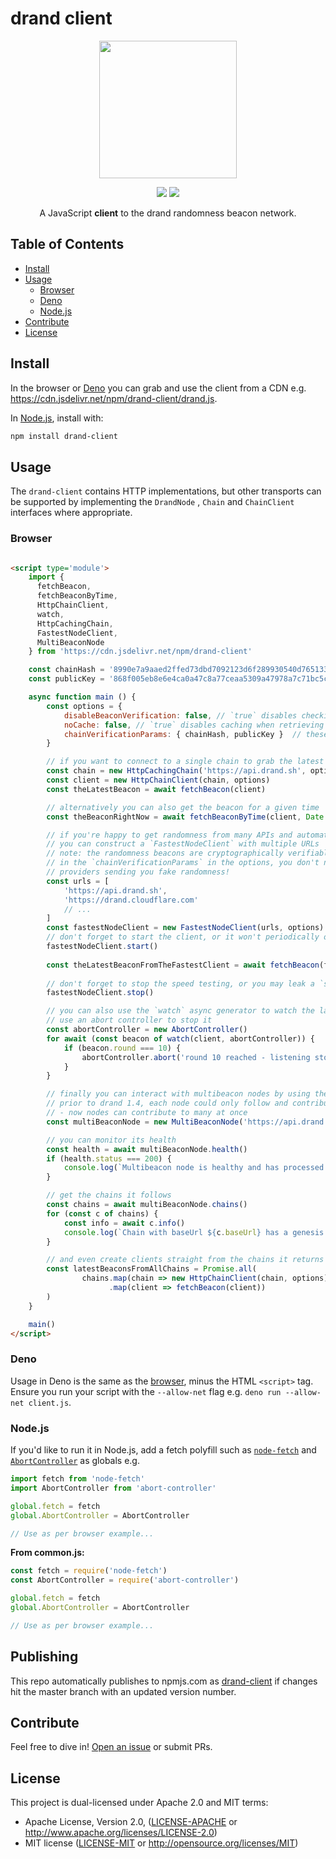# drand client

<p align="center"><img src="logo.png" width="220" /></p>

<p align="center">
  <a href="https://david-dm.org/drand/drand-client" title="dependencies Status"><img src="https://david-dm.org/drand/drand-client/status.svg" /></a>
  <a href="https://standardjs.com" title="JavaScript Style Guide"><img src="https://img.shields.io/badge/code_style-standard-brightgreen.svg" /></a>
</p>

<p align="center">A JavaScript <strong>client</strong> to the drand randomness beacon network.</p>

<!-- START doctoc generated TOC please keep comment here to allow auto update -->
<!-- DON'T EDIT THIS SECTION, INSTEAD RE-RUN doctoc TO UPDATE -->

## Table of Contents

- [Install](#install)
- [Usage](#usage)
    - [Browser](#browser)
    - [Deno](#deno)
    - [Node.js](#nodejs)
- [Contribute](#contribute)
- [License](#license)

<!-- END doctoc generated TOC please keep comment here to allow auto update -->

## Install

In the browser or [Deno](https://deno.land) you can grab and use the client from a CDN
e.g. https://cdn.jsdelivr.net/npm/drand-client/drand.js.

In [Node.js](https://nodejs.org), install with:

```sh
npm install drand-client
```

## Usage

The `drand-client` contains HTTP implementations, but other transports can be supported by implementing the `DrandNode`
, `Chain` and `ChainClient` interfaces where appropriate.

### Browser

```html

<script type='module'>
    import { 
      fetchBeacon, 
      fetchBeaconByTime, 
      HttpChainClient, 
      watch, 
      HttpCachingChain, 
      FastestNodeClient, 
      MultiBeaconNode 
    } from 'https://cdn.jsdelivr.net/npm/drand-client'

    const chainHash = '8990e7a9aaed2ffed73dbd7092123d6f289930540d7651336225dc172e51b2ce' // (hex encoded)
    const publicKey = '868f005eb8e6e4ca0a47c8a77ceaa5309a47978a7c71bc5cce96366b5d7a569937c529eeda66c7293784a9402801af31' // (hex encoded)

    async function main () {
        const options = {
            disableBeaconVerification: false, // `true` disables checking of signatures on beacons - faster but insecure!!!
            noCache: false, // `true` disables caching when retrieving beacons for some providers
            chainVerificationParams: { chainHash, publicKey }  // these are optional, but recommended! They are compared for parity against the `/info` output of a given node
        }

        // if you want to connect to a single chain to grab the latest beacon you can simply do the following
        const chain = new HttpCachingChain('https://api.drand.sh', options)
        const client = new HttpChainClient(chain, options)
        const theLatestBeacon = await fetchBeacon(client)

        // alternatively you can also get the beacon for a given time
        const theBeaconRightNow = await fetchBeaconByTime(client, Date.now())

        // if you're happy to get randomness from many APIs and automatically use the fastest
        // you can construct a `FastestNodeClient` with multiple URLs
        // note: the randomness beacons are cryptographically verifiable, so as long as you fill
        // in the `chainVerificationParams` in the options, you don't need to worry about malicious 
        // providers sending you fake randomness!
        const urls = [
            'https://api.drand.sh',
            'https://drand.cloudflare.com'
            // ...
        ]
        const fastestNodeClient = new FastestNodeClient(urls, options)
        // don't forget to start the client, or it won't periodically optimise for the fastest node!
        fastestNodeClient.start()
      
        const theLatestBeaconFromTheFastestClient = await fetchBeacon(fastestNodeClient)
      
        // don't forget to stop the speed testing, or you may leak a `setInterval` call!
        fastestNodeClient.stop()

        // you can also use the `watch` async generator to watch the latest randomness automatically!
        // use an abort controller to stop it
        const abortController = new AbortController()
        for await (const beacon of watch(client, abortController)) {
            if (beacon.round === 10) {
                abortController.abort('round 10 reached - listening stopped')
            }
        }

        // finally you can interact with multibeacon nodes by using the `MultiBeaconNode` class
        // prior to drand 1.4, each node could only follow and contribute to a single beacon chain 
        // - now nodes can contribute to many at once
        const multiBeaconNode = new MultiBeaconNode('https://api.drand.sh', options)

        // you can monitor its health
        const health = await multiBeaconNode.health()
        if (health.status === 200) {
            console.log(`Multibeacon node is healthy and has processed ${health.current} of ${health.expected} rounds`)
        }

        // get the chains it follows
        const chains = await multiBeaconNode.chains()
        for (const c of chains) {
            const info = await c.info()
            console.log(`Chain with baseUrl ${c.baseUrl} has a genesis time of ${info.genesis_time}`)
        }

        // and even create clients straight from the chains it returns
        const latestBeaconsFromAllChains = Promise.all(
                chains.map(chain => new HttpChainClient(chain, options))
                      .map(client => fetchBeacon(client))
        )
    }

    main()
</script>
```

### Deno

Usage in Deno is the same as the [browser](#browser), minus the HTML `<script>` tag. Ensure you run your script with
the `--allow-net` flag e.g. `deno run --allow-net client.js`.

### Node.js

If you'd like to run it in Node.js, add a fetch polyfill such as [`node-fetch`](http://npm.im/node-fetch)
and [`AbortController`](http://npm.im/abort-controller) as globals e.g.

```js
import fetch from 'node-fetch'
import AbortController from 'abort-controller'

global.fetch = fetch
global.AbortController = AbortController

// Use as per browser example...
```

**From common.js:**

```js
const fetch = require('node-fetch')
const AbortController = require('abort-controller')

global.fetch = fetch
global.AbortController = AbortController

// Use as per browser example...
```
## Publishing

This repo automatically publishes to npmjs.com as [drand-client](https://www.npmjs.com/package/drand-client) if changes
hit the master branch with an updated version number.

## Contribute

Feel free to dive in! [Open an issue](https://github.com/drand/drand-client/issues/new) or submit PRs.

## License

This project is dual-licensed under Apache 2.0 and MIT terms:

- Apache License, Version 2.0, ([LICENSE-APACHE](https://github.com/drand/drand-client/blob/master/LICENSE-APACHE)
  or http://www.apache.org/licenses/LICENSE-2.0)
- MIT license ([LICENSE-MIT](https://github.com/drand/drand-client/blob/master/LICENSE-MIT)
  or http://opensource.org/licenses/MIT)
